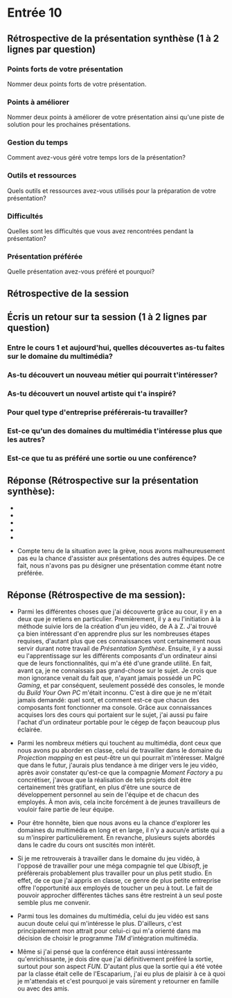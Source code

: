 # Entrée 10
## Rétrospective de la présentation synthèse (1 à 2 lignes par question)

### Points forts de votre présentation 
Nommer deux points forts de votre présentation.

### Points à améliorer
Nommer deux points à améliorer de votre présentation ainsi qu'une piste de solution pour les prochaines présentations. 

### Gestion du temps
Comment avez-vous géré votre temps lors de la présentation?

### Outils et ressources
Quels outils et ressources avez-vous utilisés pour la préparation de votre présentation?

### Difficultés
Quelles sont les difficultés que vous avez rencontrées pendant la présentation?

### Présentation préférée
Quelle présentation avez-vous préféré et pourquoi?

## Rétrospective de la session
## Écris un retour sur ta session (1 à 2 lignes par question)

### Entre le cours 1 et aujourd'hui, quelles découvertes as-tu faites sur le domaine du multimédia? 

### As-tu découvert un nouveau métier qui pourrait t'intéresser? 

### As-tu découvert un nouvel artiste qui t'a inspiré? 

### Pour quel type d'entreprise préférerais-tu travailler? 

### Est-ce qu'un des domaines du multimédia t'intéresse plus que les autres? 

### Est-ce que tu as préféré une sortie ou une conférence?

## Réponse (Rétrospective sur la présentation synthèse):
-


-


-


-


-


- Compte tenu de la situation avec la grève, nous avons malheureusement pas eu la chance d'assister aux présentations des autres équipes. De ce fait, nous n'avons pas pu désigner une présentation comme étant notre préférée.


## Réponse (Rétrospective de ma session):
- Parmi les différentes choses que j'ai découverte grâce au cour, il y en a deux que je retiens en particulier. Premièrement, il y a eu l'initiation à la méthode suivie lors de la création d'un jeu vidéo, de A à Z. J'ai trouvé ça bien intéressant d'en apprendre plus sur les nombreuses étapes requises, d'autant plus que ces connaissances vont certainement nous servir durant notre travail de *Présentation Synthèse*. Ensuite, il y a aussi eu l'apprentissage sur les différents composants d'un ordinateur ainsi que de leurs fonctionnalités, qui m'a été d'une grande utilité. En fait, avant ça, je ne connaissais pas grand-chose sur le sujet. Je crois que mon ignorance venait du fait que, n'ayant jamais possédé un PC *Gaming*, et par conséquent, seulement possédé des consoles, le monde du *Build Your Own PC* m'était inconnu. C'est à dire que je ne m'était jamais demandé: quel sont, et comment est-ce que chacun des composants font fonctionner ma console. Grâce aux connaissances acquises lors des cours qui portaient sur le sujet, j'ai aussi pu faire l'achat d'un ordinateur portable pour le cégep de façon beaucoup plus éclairée.


- Parmi les nombreux métiers qui touchent au multimédia, dont ceux que nous avons pu aborder en classe, celui de travailler dans le domaine du *Projection mapping* en est peut-être un qui pourrait m'intéresser. Malgré que dans le futur, j'aurais plus tendance à me diriger vers le jeu vidéo, après avoir constater qu'est-ce que la compagnie *Moment Factory* a pu concrétiser, j'avoue que la réalisation de tels projets doit être certainement très gratifiant, en plus d'être une source de développement personnel au sein de l'équipe et de chacun des employés. À mon avis, cela incite forcément à de jeunes travailleurs de vouloir faire partie de leur équipe. 


- Pour être honnête, bien que nous avons eu la chance d'explorer les domaines du multimédia en long et en large, il n'y a aucun/e artiste qui a su m'inspirer particulièrement. En revanche, plusieurs sujets abordés dans le cadre du cours ont suscités mon intérêt. 


- Si je me retrouverais à travailler dans le domaine du jeu vidéo, à l'opposé de travailler pour une méga compagnie tel que *Ubisoft*, je préfèrerais probablement plus travailler pour un plus petit studio. En effet, de ce que j'ai appris en classe, ce genre de plus petite entreprise offre l'opportunité aux employés de toucher un peu à tout. Le fait de pouvoir approcher différentes tâches sans être restreint à un seul poste semble plus me convenir. 


- Parmi tous les domaines du multimédia, celui du jeu vidéo est sans aucun doute celui qui m'intéresse le plus. D'ailleurs, c'est principalement mon attrait pour celui-ci qui m'a orienté dans ma décision de choisir le programme *TIM* d'intégration multimédia.


- Même si j'ai pensé que la conférence était aussi intéressante qu'enrichissante, je dois dire que j'ai définitivement préféré la sortie, surtout pour son aspect *FUN*. D'autant plus que la sortie qui a été votée par la classe était celle de l'Escaparium, j'ai eu plus de plaisir à ce à quoi je m'attendais et c'est pourquoi je vais sûrement y retourner en famille ou avec des amis.

